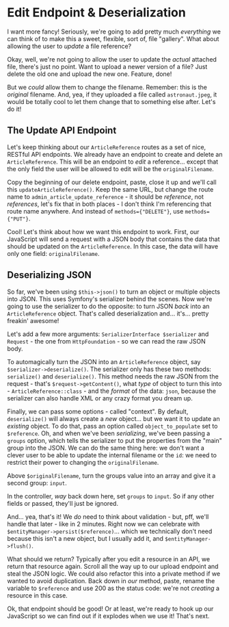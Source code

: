 # Edit Endpoint & Deserialization

I want more fancy! Seriously, we're going to add pretty much *everything* we can
think of to make this a sweet, flexible, sort of, file "gallery". What about allowing
the user to *update* a file reference?

Okay, well, we're not going to allow the user to update the *actual* attached file,
there's just no point. Want to upload a newer version of a file? Just delete
the old one and upload the new one. Feature, done!

But we *could* allow them to change the filename. Remember: this is the *original*
filename. And, yea, if they uploaded a file called `astronaut.jpeg`, it would
be totally cool to let them change that to something else after. Let's do it!

## The Update API Endpoint

Let's keep thinking about our `ArticleReference` routes as a set of nice, RESTful
API endpoints. We already have an endpoint to create and delete an `ArticleReference`.
This will be an endpoint to *edit* a reference... except that the only field the
user will be allowed to edit will be the `originalFilename`.

Copy the beginning of our delete endpoint, paste, close it up and we'll
call this `updateArticleReference()`. Keep the same URL, but change the route name
to `admin_article_update_reference` - it should be *reference*, not *references*,
let's fix that in both places - I don't think I'm referencing that route name
anywhere. And instead of `methods={"DELETE"}`, use `methods={"PUT"}`.

Cool! Let's think about how we want this endpoint to work. First, our JavaScript
will send a request with a JSON body that contains the data that should be updated
on the `ArticleReference`. In this case, the data will have only one field:
`originalFilename`.

## Deserializing JSON

So far, we've been using `$this->json()` to turn an object or multiple objects
into JSON. This uses Symfony's serializer behind the scenes. Now we're going
to use the serializer to do the opposite: to turn JSON *back* into an
`ArticleReference` object. That's called deserialization and... it's... pretty
freakin' awesome!

Let's add a few more arguments: `SerializerInterface $serializer` and `Request` -
the one from `HttpFoundation` - so we can read the raw JSON body.

To automagically turn the JSON into an `ArticleReference` object, say
`$serializer->deserialize()`. The serializer only has these two methods: `serialize()`
and `deserialize()`. This method needs the raw JSON from the request - that's
`$request->getContent()`, what *type* of object to turn this into -
`ArticleReference::class` - and the *format* of the data: `json`, because the
serializer can also handle XML or any crazy format you dream up.

Finally, we can pass some options - called "context". By default, `deserialize()`
will always create a *new* object... but we want it to update an *existing*
object. To do that, pass an option called `object_to_populate` set to `$reference`.
Oh, and when we've been *serializing*, we've been passing a `groups` option, which
tells the serializer to put the properties from the "main" group into the JSON.
We can do the same thing here: we don't want a clever user to be able to update
the internal filename or the `id`: we need to restrict their power to changing
the `originalFilename`.

Above `$originalFilename`, turn the groups value into an array and give it a second
group: `input`.

In the controller, *way* back down here, set `groups` to `input`. So if any other
fields or passed, they'll just be ignored.

And... yea, that's it! We *do* need to think about validation - but, pff, we'll
handle that later - like in 2 minutes. Right now we can celebrate with
`$entityManager->persist($reference)`... which we technically don't need because
this isn't a new object, but I usually add it, and `$entityManager->flush()`.

What should we return? Typically after you edit a resource in an API, we return
that resource again. Scroll all the way up to our upload endpoint and steal the
JSON logic. We could also refactor this into a private method if we wanted to avoid
duplication. Back down in *our* method, paste, rename the variable to `$reference`
and use 200 as the status code: we're not *creating* a resource in this case.

Ok, that endpoint should be good! Or at least, we're ready to hook up our JavaScript
so we can find out if it explodes when we use it! That's next.
